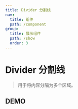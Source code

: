 ```yaml
---
title: Divider 分割线
nav:
  title: 组件
  path: /component
group:
  title: 展示组件
  path: /show
  order: 3
---
```


# Divider 分割线

> 用于将内容分隔为多个区域。

## DEMO

<code defaultShowCode src="./__fixtures__/basic.tsx"></code>

<API></API>
